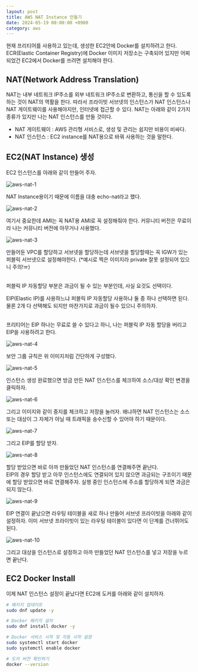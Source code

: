 ```yaml
---
layout: post
title: AWS NAT Instance 만들기
date: 2024-05-19 00:00:00 +0900
category: aws
---
```


현재 프리티어를 사용하고 있는데, 생성한 EC2안에 Docker를 설치하려고 한다. ECR(Elastic Container Registry)에 Docker 이미지 저장소는 구축되어 있지만 어찌되었건 EC2에서 Docker를 쓰려면 설치해야 한다.  


## NAT(Network Address Translation) 

NAT는 내부 네트워크 IP주소를 외부 네트워크 IP주소로 변환하고, 통신을 할 수 있도록 하는 것이 NAT의 역활을 한다. 따라서 프라이빗 서브넷의 인스턴스가 NAT 인스턴스나 NAT 게이트웨이를 사용해야지만, 인터넷에 접근할 수 있다. NAT는 아래와 같이 2가지 종류가 있지만 나는 NAT 인스턴스를 만들 것이다. 

* NAT 게이트웨이 : AWS 관리형 서비스로, 생성 및 관리는 쉽지만 비용이 비싸다.  
* NAT 인스턴스 : EC2 instance를 NAT용으로 바꿔 사용하는 것을 말한다.  


## EC2(NAT Instance) 생성  

EC2 인스턴스를 아래와 같이 만들어 주자. 

![aws-nat-1](/public/img/aws-nat-1.png)

NAT Instance용이기 때문에 이름을 대충 echo-nat라고 했다.  


![aws-nat-2](/public/img/aws-nat-2.png)

여기서 중요한데 AMI는 꼭 NAT용 AMI로 꼭 설정해줘야 한다. 커뮤니티 버전은 무료이라 나는 커뮤니티 버전에 아무거나 사용했다.  

![aws-nat-3](/public/img/aws-nat-3.png)  

만들어둔 VPC를 할당하고 서브넷을 할당하는데 서브넷을 할당할때는 꼭 IGW가 있는 퍼블릭 서브넷으로 설정해야한다. (*예시로 찍은 이미지라 private 잘못 설정되어 있으니 주의!ㅠ)  
<br>

퍼블릭 IP 자동할당 부분은 과금이 될 수 있는 부분인데, 사실 요것도 선택이다.  

EIP(Elastic IP)를 사용하느냐 퍼블릭 IP 자동할당 사용하냐 둘 중 하나 선택하면 된다. 물론 2개 다 선택해도 되지만 마찬가지로 과금이 될수 있으니 주의하자.  
<br>

프리티어는 EIP 하나는 무료로 쓸 수 있다고 하니, 나는 퍼블릭 IP 자동 할당을 버리고 EIP을 사용하려고 한다.

![aws-nat-4](/public/img/aws-nat-4.png)  

보안 그룹 규칙은 위 이미지처럼 간단하게 구성했다.   

![aws-nat-5](/public/img/aws-nat-5.png)

인스턴스 생성 완료했으면 방금 만든 NAT 인스턴스를 체크하여 소스/대상 확인 변경을 클릭하자.  

![aws-nat-6](/public/img/aws-nat-6.png)  

그리고 이미지와 같이 중지를 체크하고 저장을 눌러자. 왜냐하면 NAT 인스턴스는 소스 또는 대상이 그 자체가 아닐 때 트래픽을 송수신할 수 있어야 하기 때문이다.


![aws-nat-7](/public/img/aws-nat-7.png)  

그리고 EIP를 할당 받자.   

![aws-nat-8](/public/img/aws-nat-8.png)

할당 받았으면 바로 아까 만들었던 NAT 인스턴스를 연결해주면 끝난다.  
EIP의 경우 할당 받고 아무 인스턴스에도 연결되어 있지 않으면 과금되는 구조이기 때문에 할당 받았으면 바로 연결해주자. 실행 중인 인스턴스에 주소를 할당하게 되면 과금은 되지 않는다.  

![aws-nat-9](/public/img/aws-nat-9.png)

EIP 연결이 끝났으면 라우팅 테이블을 새로 하나 만들어 서브넷 프라이빗을 아래와 같이 설정하자. 이미 서브넷 프라이빗이 있는 라우팅 테이블이 있다면 이 단계를 건너뛰어도 된다.  


![aws-nat-10](/public/img/aws-nat-10.png)


그리고 대상을 인스턴스로 설정하고 아까 만들었던 NAT 인스턴스를 넣고 저장을 누르면 끝난다.  

## EC2 Docker Install 

이제 NAT 인스턴스 설정이 끝났다면 EC2에 도커를 아래와 같이 설치하자.

```sh
# 패키지 업데이트
sudo dnf update -y

# Docker 패키지 설치 
sudo dnf install docker -y

# Docker 서비스 시작 및 자동 시작 설정 
sudo systemctl start docker
sudo systemctl enable docker

# 도커 버전 확인하기 
docker --version
```
